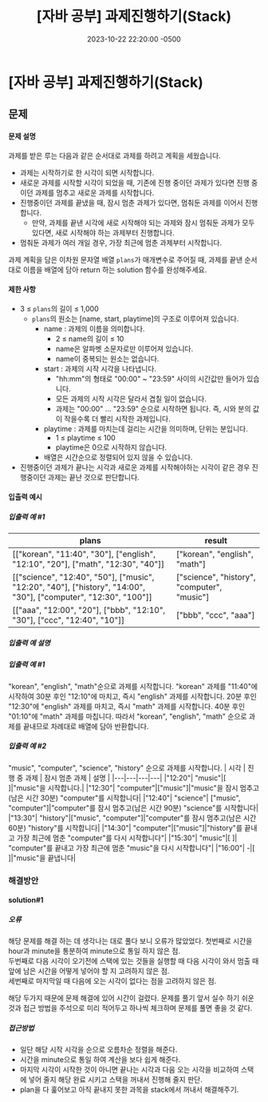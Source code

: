 ﻿---
layout: post
title:  "[자바 공부] 과제진행하기(Stack)"
date:   2023-10-22 22:20:00 -0500
tags: algorithm java
---

# [자바 공부] 과제진행하기(Stack)

## 문제

#### 문제 설명
과제를 받은 루는 다음과 같은 순서대로 과제를 하려고 계획을 세웠습니다.

-   과제는 시작하기로 한 시각이 되면 시작합니다.
-   새로운 과제를 시작할 시각이 되었을 때, 기존에 진행 중이던 과제가 있다면 진행 중이던 과제를 멈추고 새로운 과제를 시작합니다.
-   진행중이던 과제를 끝냈을 때, 잠시 멈춘 과제가 있다면, 멈춰둔 과제를 이어서 진행합니다.
    -   만약, 과제를 끝낸 시각에 새로 시작해야 되는 과제와 잠시 멈춰둔 과제가 모두 있다면, 새로 시작해야 하는 과제부터 진행합니다.
-   멈춰둔 과제가 여러 개일 경우, 가장 최근에 멈춘 과제부터 시작합니다.

과제 계획을 담은 이차원 문자열 배열  `plans`가 매개변수로 주어질 때, 과제를 끝낸 순서대로 이름을 배열에 담아 return 하는 solution 함수를 완성해주세요.

#### 제한 사항
-   3 ≤  `plans`의 길이 ≤ 1,000
    -   `plans`의 원소는 [name, start, playtime]의 구조로 이루어져 있습니다.
        -   name : 과제의 이름을 의미합니다.
            -   2 ≤ name의 길이 ≤ 10
            -   name은 알파벳 소문자로만 이루어져 있습니다.
            -   name이 중복되는 원소는 없습니다.
        -   start : 과제의 시작 시각을 나타냅니다.
            -   "hh:mm"의 형태로 "00:00" ~ "23:59" 사이의 시간값만 들어가 있습니다.
            -   모든 과제의 시작 시각은 달라서 겹칠 일이 없습니다.
            -   과제는 "00:00" ... "23:59" 순으로 시작하면 됩니다. 즉, 시와 분의 값이 작을수록 더 빨리 시작한 과제입니다.
        -   playtime : 과제를 마치는데 걸리는 시간을 의미하며, 단위는 분입니다.
            -   1 ≤ playtime ≤ 100
            -   playtime은 0으로 시작하지 않습니다.
        -   배열은 시간순으로 정렬되어 있지 않을 수 있습니다.
-   진행중이던 과제가 끝나는 시각과 새로운 과제를 시작해야하는 시각이 같은 경우 진행중이던 과제는 끝난 것으로 판단합니다.
#### 입출력 예시
##### 입출력 예 #1

|plans|result|
|---|---|
|[["korean", "11:40", "30"], ["english", "12:10", "20"], ["math", "12:30", "40"]]|["korean", "english", "math"]|
|[["science", "12:40", "50"], ["music", "12:20", "40"], ["history", "14:00", "30"], ["computer", "12:30", "100"]]|["science", "history", "computer", "music"]|
|[["aaa", "12:00", "20"], ["bbb", "12:10", "30"], ["ccc", "12:40", "10"]]|["bbb", "ccc", "aaa"]|

##### 입출력 예 설명
##### 입출력 예 #1
"korean", "english", "math"순으로 과제를 시작합니다. "korean" 과제를 "11:40"에 시작하여 30분 후인 "12:10"에 마치고, 즉시 "english" 과제를 시작합니다. 20분 후인 "12:30"에 "english" 과제를 마치고, 즉시 "math" 과제를 시작합니다. 40분 후인 "01:10"에 "math" 과제를 마칩니다. 따라서 "korean", "english", "math" 순으로 과제를 끝내므로 차례대로 배열에 담아 반환합니다.

##### 입출력 예 #2
"music", "computer", "science", "history" 순으로 과제를 시작합니다.
| 시각 | 진행 중 과제 | 잠시 멈춘 과제 | 설명 |
|---|---|---|---|
|"12:20"| "music"|[ ]|"music"을 시작합니다.|
|"12:30"| "computer"|["music"]|"music"을 잠시 멈추고(남은 시간 30분) "computer"를 시작합니다|
|"12:40"| "science"| ["music", "computer"]|"computer"를 잠시 멈추고(남은 시간 90분) "science"를 시작합니다|
|"13:30"| "history"|["music", "computer"]|"computer"를 잠시 멈추고(남은 시간 60분) "history"를 시작합니다|
|"14:30"| "computer"|["music"]|"history"를 끝내고 가장 최근에 멈춘 "computer"를 다시 시작합니다"|
|"15:30"| "music"|[ ]| "computer"를 끝내고 가장 최근에 멈춘 "music"을 다시 시작합니다"|
|"16:00"| -|[ ]|"music"을 끝냅니다|

### 해결방안

#### solution#1
<script src="https://gist.github.com/Flen-E/e12fa97605959cd9ceb6ae2eb557ebe9.js"></script>

##### 오류
해당 문제를 해결 하는 데 생각나는 대로 풀다 보니 오류가 많았었다.
첫번째로 시간을 hour과 minute을 통분하여 minute으로 통일 하지 않은 점.<br>
두번째로 다음 시각이 오기전에 스택에 있는 것들을 실행할 때 다음 시각이 와서 멈출 때 앞에 남은 시간을 어떻게 넣어야 할 지 고려하지 않은 점.<br>
세번째로 마지막일 때 다음에 오는 시각이 없다는 점을 고려하지 않은 점.<br>

해당 두가지 때문에 문제 해결에 있어 시간이 걸렸다. 문제를 풀기 앞서 실수 하기 쉬운 것과 접근 방법을 주석으로 미리 적어두고 하나씩 체크하며 문제를 풀면 좋을 것 같다.

##### 접근방법
- 일단 해당 시작 시각을 순으로 오름차순 정렬을 해준다.
- 시간을 minute으로 통일 하여 계산을 보다 쉽게 해준다.
- 마지막 시각이 시작한 것이 아니면 끝나는 시각과 다음 오는 시각을 비교하여 스택에 넣어 줄지 해당 완료 시키고 스택을 꺼내서 진행해 줄지 판단.
- plan을 다 훑어보고 아직 끝내지 못한 과목을 stack에서 꺼내서 해결해주기.
